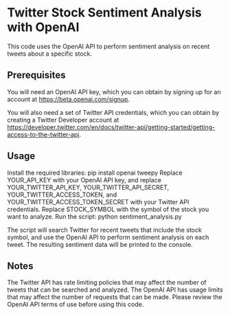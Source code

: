 # Twitter Stock Sentiment Analysis with OpenAI
This code uses the OpenAI API to perform sentiment analysis on recent tweets about a specific stock.
## Prerequisites
You will need an OpenAI API key, which you can obtain by signing up for an account at https://beta.openai.com/signup.

You will also need a set of Twitter API credentials, which you can obtain by creating a Twitter Developer account at https://developer.twitter.com/en/docs/twitter-api/getting-started/getting-access-to-the-twitter-api.

## Usage
Install the required libraries: pip install openai tweepy
Replace YOUR_API_KEY with your OpenAI API key, and replace YOUR_TWITTER_API_KEY, YOUR_TWITTER_API_SECRET, YOUR_TWITTER_ACCESS_TOKEN, and YOUR_TWITTER_ACCESS_TOKEN_SECRET with your Twitter API credentials.
Replace STOCK_SYMBOL with the symbol of the stock you want to analyze.
Run the script: python sentiment_analysis.py

The script will search Twitter for recent tweets that include the stock symbol, and use the OpenAI API to perform sentiment analysis on each tweet. The resulting sentiment data will be printed to the console.

## Notes
The Twitter API has rate limiting policies that may affect the number of tweets that can be searched and analyzed.
The OpenAI API has usage limits that may affect the number of requests that can be made. Please review the OpenAI API terms of use before using this code.
